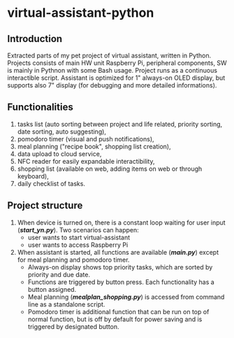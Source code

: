 # virtual-assistant-python
## Introduction
Extracted parts of my pet project of virtual assistant, written in Python. Projects consists of main HW unit Raspberry Pi, peripheral components, SW is mainly in Pythnon with some Bash usage. Project runs as a continuous interactible script. Assistant is optimized for 1" always-on OLED display, but supports also 7" display (for debugging and more detailed informations).

## Functionalities
1. tasks list (auto sorting between project and life related, priority sorting, date sorting, auto suggesting),  
2. pomodoro timer (visual and push notifications), 
3. meal planning ("recipe book", shopping list creation), 
4. data upload to cloud service, 
5. NFC reader for easily expandable interactibility, 
6. shopping list (available on web, adding items on web or through keyboard), 
7. daily checklist of tasks.

## Project structure
1. When device is turned on, there is a constant loop waiting for user input (***start_yn.py***). Two scenarios can happen:
   - user wants to start virtual-assistant
   - user wants to access Raspberry Pi
2. When assistant is started, all functions are available (***main.py***) except for meal planning and pomodoro timer.
   - Always-on display shows top priority tasks, which are sorted by priority and due date.
   - Functions are triggered by button press. Each functionality has a button assigned.
   - Meal planning (***mealplan_shopping.py***) is accessed from command line as a standalone script.
   - Pomodoro timer is additional function that can be run on top of normal function, but is off by default for power saving and is triggered by designated button.
